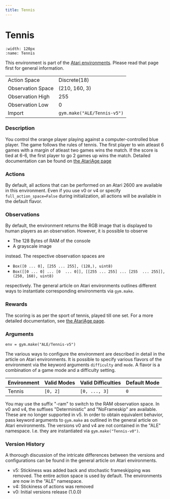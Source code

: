 ```yaml
---
title: Tennis
---
```

# Tennis

```{figure} ../../_static/videos/atari/tennis.gif 
:width: 120px
:name: Tennis
```

This environment is part of the <a href='../atari'>Atari environments</a>. Please read that page first for general information.

|   |   |
|---|---|
| Action Space | Discrete(18) |
| Observation Space | (210, 160, 3) |
| Observation High | 255 |
| Observation Low | 0 |
| Import | `gym.make("ALE/Tennis-v5")` |

### Description

You control the orange player playing against a computer-controlled blue player. The game follows the rules of tennis. 
The first player to win atleast 6 games with a margin of atleast two games wins the match. If the score is tied at 6-6, the first player to go 2 games up wins the match. Detailed documentation can be found on [the AtariAge page](https://atariage.com/manual_html_page.php?SoftwareLabelID=555)

### Actions
By default, all actions that can be performed on an Atari 2600 are available in this environment.
Even if you use v0 or v4 or specify `full_action_space=False` during initialization, all actions will be available in the default flavor.


### Observations
By default, the environment returns the RGB image that is displayed to human players as an observation. However, it is possible to observe
- The 128 Bytes of RAM of the console
- A grayscale image

instead. The respective observation spaces are
- `Box([0 ... 0], [255 ... 255], (128,), uint8)`
- `Box([[0 ... 0]
 ...
 [0  ... 0]], [[255 ... 255]
 ...
 [255  ... 255]], (250, 160), uint8)
`

respectively. The general article on Atari environments outlines different ways to instantiate corresponding environments
via `gym.make`.

### Rewards

The scoring is as per the sport of tennis, played till one set. For a more detailed documentation, see [the AtariAge page](https://atariage.com/manual_html_page.php?SoftwareLabelID=555).

### Arguments

```
env = gym.make("ALE/Tennis-v5")
```

The various ways to configure the environment are described in detail in the article on Atari environments.
It is possible to specify various flavors of the environment via the keyword arguments `difficulty` and `mode`. 
A flavor is a combination of a game mode and a difficulty setting.

|      Environment | Valid Modes                                                                                                                                                                         | Valid Difficulties | Default Mode |
|------------------|-------------------------------------------------------------------------------------------------------------------------------------------------------------------------------------|--------------------|--------------|
|           Tennis | `[0, 2]`                                                                                                                                                                  |              `[0, ..., 3]` | `0`         |

You may use the suffix "-ram" to switch to the RAM observation space. In v0 and v4, the suffixes "Deterministic" and "NoFrameskip" 
are available. These are no longer supported in v5. In order to obtain equivalent behavior, pass keyword arguments to `gym.make` as outlined in 
the general article on Atari environments.
The versions v0 and v4 are not contained in the "ALE" namespace. I.e. they are instantiated via `gym.make("Tennis-v0")`.

### Version History
A thorough discussion of the intricate differences between the versions and configurations can be found in the
general article on Atari environments. 

* v5: Stickiness was added back and stochastic frameskipping was removed. The entire action space is used by default. The environments are now in the "ALE" namespace.
* v4: Stickiness of actions was removed
* v0: Initial versions release (1.0.0)

